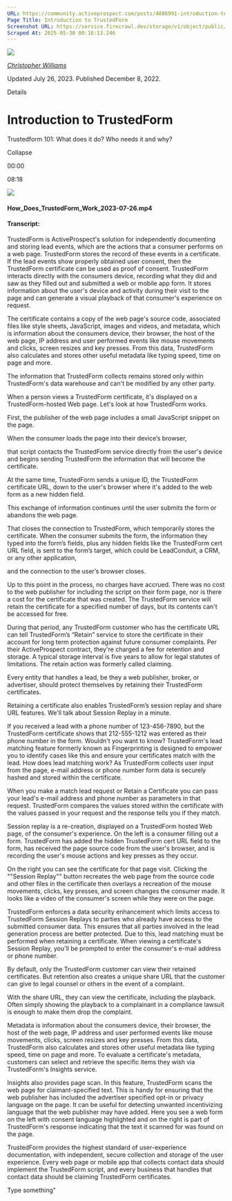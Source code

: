 ```yaml
---
URL: https://community.activeprospect.com/posts/4886991-introduction-to-trustedform
Page Title: Introduction to TrustedForm
Screenshot URL: https://service.firecrawl.dev/storage/v1/object/public/media/screenshot-93d41228-f0cb-44b1-b201-5b162c110bd4.png
Scraped At: 2025-05-30 00:16:13.246
---
```


[![](https://content2.bloomfire.com/avatars/users/1405246/thumb/thumbnail.png?f=1620827893&Expires=1748567764&Signature=k2EnCRpiTRmRjLWA5M8R7-Q~ePGyjTegalEZr1l2l~eMY7xFC2FmIo-9OVSnDVpY--Mbi82MQMtP34UG13foga8dMzBCQXPMx9xZ6rTZuOwK4GntN5kl6ltaJW5O5hfTxErw7QwuwLQQFZMhZXzzoxPST5FL4ufGvdNExAJJnrRC0j73E2QDrOgs~ZI-UT83wHw8JAC3dI4sJywxG-Sz8cB8e1bez~Lkv58sV9LFMjjG0AEtHKl9lnpZ18yXsHxZBPQHp93RW96Xf4nR3shGoGD54gzpAp0Fi~UM5eF4kPQBsi-BnI~SwbfUI1KMOXLzmlqBFq7S~atB-d8kmcDaXQ__&Key-Pair-Id=APKAIDFCFZ2UHE5LPIUA)](https://community.activeprospect.com/memberships/7846678-christopher-williams)

[_Christopher Williams_](https://community.activeprospect.com/memberships/7846678-christopher-williams)

Updated July 26, 2023. Published December 8, 2022.

Details

# Introduction to TrustedForm

Trustedform 101: What does it do? Who needs it and why?

Collapse

00:00

08:18

![](https://content3.bloomfire.com/thumbnails/contents/003/811/973/_270x180.png?f=1690410741&Expires=1748567764&Signature=RVRWaoPJC6mPc6WKTTQh~3q5ACW6Zkmf4Q~altRqzTfMXeR~IcGU1culTnoByu0VxHDCY-qoCLufLkahRPe5qZgIjPIjlLMl6uVQR3fcAOLLRbzFW98LPogDcn4v~F-F9hODsN9M8~iQOp8D2Sx~0XYyj9Li6qHD5jHgqUo8gI1cvLDXfUMjm0xaGNqkKjKm-zh5x3MeQ6MhR~dOSyvjgNyItHgTWiPgkdM-rgcgOkWIWXa3~w7E-snN6yfbnAMi~RbLbuc2lA5l8tGOOU1E7A1c4toXpNKxTgCV7kelqktENcLUxIEZ83W5~dGDgVhe2RZ~r5CKDY2B9RkfdID9PQ__&Key-Pair-Id=APKAIDFCFZ2UHE5LPIUA)

#### How\_Does\_TrustedForm\_Work\_2023-07-26.mp4

#### Transcript:

TrustedForm is ActiveProspect's solution for independently documenting and storing lead events, which are the actions that a consumer performs on a web page. TrustedForm stores the record of these events in a certificate. If the lead events show properly obtained user consent, then the TrustedForm certificate can be used as proof of consent. TrustedForm interacts directly with the consumers device, recording what they did and saw as they filled out and submitted a web or mobile app form. It stores information about the user's device and activity during their visit to the page and can generate a visual playback of that consumer's experience on request.

The certificate contains a copy of the web page's source code, associated files like style sheets, JavaScript, images and videos, and metadata, which is information about the consumers device, their browser, the host of the web page, IP address and user performed events like mouse movements and clicks, screen resizes and key presses. From this data, TrustedForm also calculates and stores other useful metadata like typing speed, time on page and more.

The information that TrustedForm collects remains stored only within TrustedForm's data warehouse and can't be modified by any other party.

When a person views a TrustedForm certificate, it's displayed on a TrustedForm-hosted Web page. Let's look at how TrustedForm works.

First, the publisher of the web page includes a small JavaScript snippet on the page.

When the consumer loads the page into their device’s browser,

that script contacts the TrustedForm service directly from the user's device and begins sending TrustedForm the information that will become the certificate.

At the same time, TrustedForm sends a unique ID, the TrustedForm certificate URL, down to the user's browser where it's added to the web form as a new hidden field.

This exchange of information continues until the user submits the form or abandons the web page.

That closes the connection to TrustedForm, which temporarily stores the certificate. When the consumer submits the form, the information they typed into the form’s fields, plus any hidden fields like the TrustedForm cert URL field, is sent to the form’s target, which could be LeadConduit, a CRM, or any other application,

and the connection to the user’s browser closes.

Up to this point in the process, no charges have accrued. There was no cost to the web publisher for including the script on their form page, nor is there a cost for the certificate that was created. The TrustedForm service will retain the certificate for a specified number of days, but its contents can't be accessed for free.

During that period, any TrustedForm customer who has the certificate URL can tell TrustedForm’s “Retain” service to store the certificate in their account for long term protection against future consumer complaints. Per their ActiveProspect contract, they're charged a fee for retention and storage. A typical storage interval is five years to allow for legal statutes of limitations. The retain action was formerly called claiming.

Every entity that handles a lead, be they a web publisher, broker, or advertiser, should protect themselves by retaining their TrustedForm certificates.

Retaining a certificate also enables TrustedForm’s session replay and share URL features. We'll talk about Session Replay in a minute.

If you received a lead with a phone number of 123-456-7890, but the TrustedForm certificate shows that 212-555-1212 was entered as their phone number in the form. Wouldn't you want to know? TrustedForm's lead matching feature formerly known as Fingerprinting is designed to empower you to identify cases like this and ensure your certificates match with the lead. How does lead matching work? As TrustedForm collects user input from the page, e-mail address or phone number form data is securely hashed and stored within the certificate.

When you make a match lead request or Retain a Certificate you can pass your lead's e-mail address and phone number as parameters in that request. TrustedForm compares the values stored within the certificate with the values passed in your request and the response tells you if they match.

Session replay is a re-creation, displayed on a TrustedForm hosted Web page, of the consumer's experience. On the left is a consumer filling out a form. TrustedForm has added the hidden TrustedForm cert URL field to the form, has received the page source code from the user's browser, and is recording the user's mouse actions and key presses as they occur.

On the right you can see the certificate for that page visit. Clicking the ""Session Replay"" button recreates the web page from the source code and other files in the certificate then overlays a recreation of the mouse movements, clicks, key presses, and screen changes the consumer made. It looks like a video of the consumer's screen while they were on the page.

TrustedForm enforces a data security enhancement which limits access to TrustedForm Session Replays to parties who already have access to the submitted consumer data. This ensures that all parties involved in the lead generation process are better protected. Due to this, lead matching must be performed when retaining a certificate. When viewing a certificate's Session Replay, you'll be prompted to enter the consumer's e-mail address or phone number.

By default, only the TrustedForm customer can view their retained certificates. But retention also creates a unique share URL that the customer can give to legal counsel or others in the event of a complaint.

With the share URL, they can view the certificate, including the playback. Often simply showing the playback to a complainant in a compliance lawsuit is enough to make them drop the complaint.

Metadata is information about the consumers device, their browser, the host of the web page, IP address and user performed events like mouse movements, clicks, screen resizes and key presses. From this data, TrustedForm also calculates and stores other useful metadata like typing speed, time on page and more. To evaluate a certificate's metadata, customers can select and retrieve the specific items they wish via TrustedForm's Insights service.

Insights also provides page scan. In this feature, TrustedForm scans the web page for claimant-specified text. This is handy for ensuring that the web publisher has included the advertiser specified opt-in or privacy language on the page. It can be useful for detecting unwanted incentivizing language that the web publisher may have added. Here you see a web form on the left with consent language highlighted and on the right is part of TrustedForm's response indicating that the text it scanned for was found on the page.

TrustedForm provides the highest standard of user-experience documentation, with independent, secure collection and storage of the user experience. Every web page or mobile app that collects contact data should implement the TrustedForm script, and every business that handles that contact data should be claiming TrustedForm certificates.

Type something"

